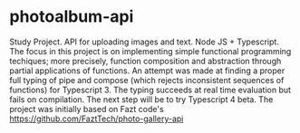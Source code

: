 # photoalbum-api
Study Project. API for uploading images and text. Node JS + Typescript.
The focus in this project is on implementing simple functional programming techiques; more precisely, function composition and abstraction through partial applications of functions.
An attempt was made at finding a proper full typing of pipe and compose (which rejects inconsistent sequences of functions) for Typescript 3. The typing succeeds at real time evaluation but fails on compilation. The next step will be to try Typescript 4 beta. 
The project was initially based on Fazt code's https://github.com/FaztTech/photo-gallery-api 
